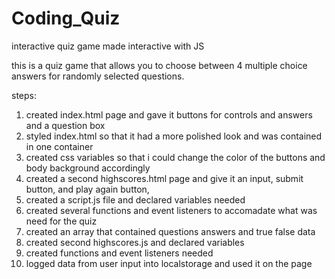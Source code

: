 # Coding_Quiz
interactive quiz game made interactive with JS

this is a quiz game that allows you to choose between 4 multiple choice answers for randomly selected questions.

steps:

1. created index.html page and gave it buttons for controls and answers and a question box
2. styled index.html so that it had a more polished look and was contained in one container
3. created css variables so that i could change the color of the buttons and body background accordingly
4. created a second highscores.html page and give it an input, submit button, and play again button,
5. created a script.js file and declared variables needed
6. created several functions and event listeners to accomadate what was need for the quiz
7. created an array that contained questions answers and true false data
8. created second highscores.js and declared variables
9. created functions and event listeners needed 
10. logged data from user input into localstorage and used it on the page
